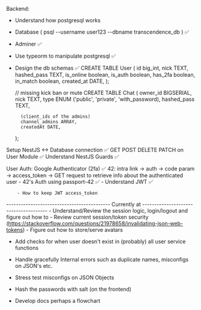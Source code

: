 Backend:
- Understand how postgresql works
- Database ( psql --username user123 --dbname transcendence_db ) ✅
- Adminer ✅
- Use typeorm to manipulate postgresql ✅
- Design the db schemas ✅
    CREATE TABLE User (
        id big_int,
        nick TEXT,
        hashed_pass TEXT,
        is_online boolean,
        is_auth boolean,
        has_2fa boolean,
        in_match boolean,
        created_at DATE,
    );

    // missing kick ban or mute 
    CREATE TABLE Chat (
        owner_id BIGSERIAL,
        nick TEXT,
        type ENUM ('public', 'private', 'with_password),
        hashed_pass TEXT,

        (client_ids of the admins)
        channel_admins ARRAY,
        createdAt DATE,
    );

Setup NestJS <-> Database connection ✅
GET POST DELETE PATCH on User Module ✅
Understand NestJS Guards ✅

User Auth:
    Google Authenticator (2fa) ✅
    42:
        intra link -> auth -> code param -> access_token -> GET request to retrieve info about the authenticated user
        - 42's Auth using passport-42 ✅
        - Understand JWT ✅

        - How to keep JWT access_token
------------------------------------------- Currently at --------------------------------------
        - Understand/Review the session logic, login/logout and figure out how to 
        - Review current session/token security (https://stackoverflow.com/questions/21978658/invalidating-json-web-tokens)
        - Figure out how to store/serve avatars


- Add checks for when user doesn't exist in (probably) all user service functions

- Handle gracefully Internal errors such as duplicate names, misconfigs on JSON's etc.
- Stress test misconfigs on JSON Objects

- Hash the passwords with salt (on the frontend)

- Develop docs perhaps a flowchart